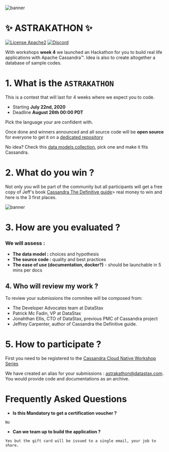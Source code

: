 ![banner](https://raw.githubusercontent.com/DataStax-Academy/cassandra-workshop-series/master/materials/images/banner2.png)

# ✨ ASTRAKATHON ✨

[![License Apache2](https://img.shields.io/hexpm/l/plug.svg)](http://www.apache.org/licenses/LICENSE-2.0)
[![Discord](https://img.shields.io/discord/685554030159593522)](https://discord.com/widget?id=685554030159593522&theme=dark)

With workshops **week 4** we launched an Hackathon for you to build real life applications with Apache Cassandra™. Idea is also to create altogether a database of sample codes.

# 1. What is the `ASTRAKATHON`

This is a contest that will last for 4 weeks where we expect you to code.

- Starting **July 22nd, 2020**
- Deadline **August 26th 00:00 PDT**

Pick the language your are confident with. 

Once done and winners announced and all source code will be **open source** for everyone to get it on a [dedicated repository](https://github.com/DataStax-Academy/astrakathon)

No idea? Check this [data models collection](http://www.databaseanswers.org/data_models/index.htm), pick one and make it fits Cassandra.

# 2. What do you win ?

Not only you will be part of the community but all participants will get a free copy of Jeff's book [Cassandra The Definitive guide](https://www.amazon.fr/dp/1098115163?tag=duckduckgo-brave-fr-21&linkCode=osi&th=1&psc=1)> real money to win and here is the 3 first places.

![banner](https://raw.githubusercontent.com/DataStax-Academy/cassandra-workshop-series/master/week4-AppDev-api/images/podium.png)

# 3. How are you evaluated ?

### We will assess :
- **The data model :** choices and hypothesis
- **The source code :** quality and best practices
- **The ease of use (documentation, docker?)** - should be launchable in 5 mins per docs

## 4. Who will review my work ?
To review your submissions the commitee will be composed from:
- The Developer Advocates team at DataStax
- Patrick Mc Fadin, VP at DataStax
- Jonahthan Ellis, CTO of DataStax, previous PMC of Cassandra project
- Jeffrey Carpenter, author of Cassandra the Definitive guide.

# 5. How to participate ? 

First you need to be registered to the [Cassandra Cloud Native Workshop Series](https://www.eventbrite.com/e/cassandra-cloud-native-workshop-series-tickets-110114461318)

We have created an alias for your submissions : [astrakathon@datastax.com](#). You would provide code and documentations as an archive.

# Frequently Asked Questions

- **Is this Mandatory to get a certification voucher ?** 
```
No
```
- **Can we team up to build the application ?** 
```
Yes but the gift card will be issued to a single email, your job to share.
```

